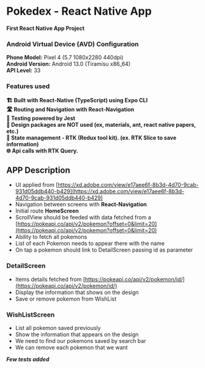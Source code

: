 # Pokedex - React Native App

**First React Native App Project**

### Android Virtual Device (AVD) Configuration

**Phone Model:** Pixel 4 (5.7 1080x2280 440dpi) \
**Android Version:** Android 13.0 (Tiramisu x86_64) \
**API Level:** 33

### Features used

**🏗 Built with React-Native (TypeScript) using Expo CLI**\
**🛣 Routing and Navigation with React-Navigation**\
**🧪 Testing powered by Jest**\
**🧰 Design packages are NOT used (ex, materials, ant, react native papers, etc.)**\
**💾 State management - RTK (Redux tool kit). (ex. RTK Slice to save information)**\
**🌐 Api calls with RTK Query.**

## APP Description

- UI applied from [https://xd.adobe.com/view/e17aee6f-8b3d-4d70-9cab-931d05ddb440-b429](https://xd.adobe.com/view/e17aee6f-8b3d-4d70-9cab-931d05ddb440-b429)
- Navigation between screens with **React-Navigation**
- Initial route **HomeScreen**
- ScrollView should be feeded with data fetched from a [https://pokeapi.co/api/v2/pokemon?offset=0&limit=20](https://pokeapi.co/api/v2/pokemon?offset=0&limit=20)
- Ability to fetch all pokemons
- List of each Pokemon needs to appear there with the name
- On tap a pokemon should link to DetailScreen passing id as parameter

### DetailScreen

- Items details fetched from [https://pokeapi.co/api/v2/pokemon/id/](https://pokeapi.co/api/v2/pokemon/id/)
- Display the information that shows on the design
- Save or remove pokemon from WishList

### WishListScreen

- List all pokemon saved previously
- Show the information that appears on the design
- We need to find our pokemons saved by search bar
- We can remove each pokemon that we want

**_*Few tests added*_**
